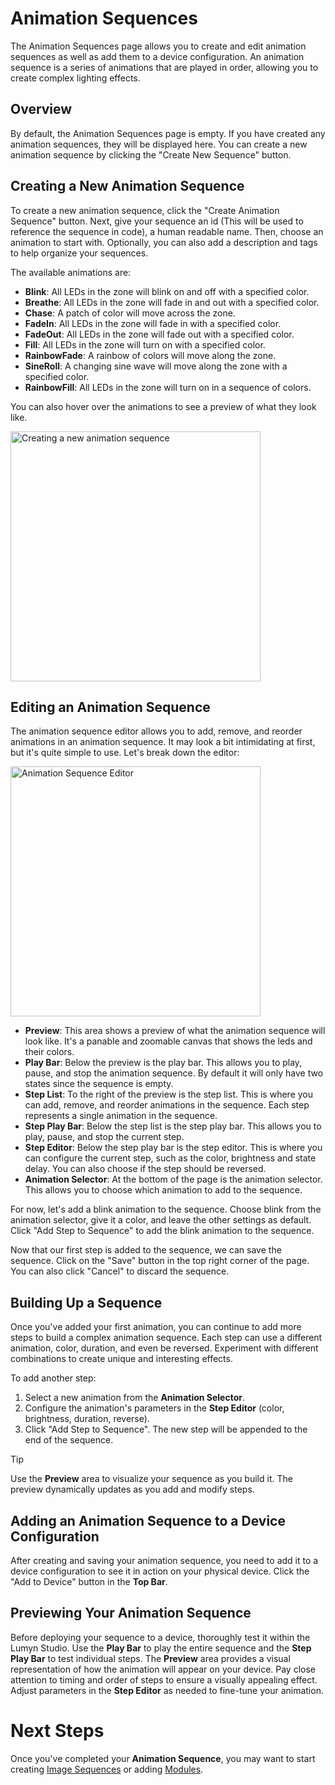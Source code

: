 # Animation Sequences

The Animation Sequences page allows you to create and edit animation sequences as well as add them to a device configuration. An animation sequence is a series of animations that are played in order, allowing you to create complex lighting effects.

## Overview

By default, the Animation Sequences page is empty. If you have created any animation sequences, they will be displayed here. You can create a new animation sequence by clicking the "Create New Sequence" button.

## Creating a New Animation Sequence

To create a new animation sequence, click the "Create Animation Sequence" button. Next, give your sequence an id (This will be used to reference the sequence in code), a human readable name. Then, choose an animation to start with. Optionally, you can also add a description and tags to help organize your sequences.

The available animations are:
- **Blink**: All LEDs in the zone will blink on and off with a specified color.
- **Breathe**: All LEDs in the zone will fade in and out with a specified color.
- **Chase**: A patch of color will move across the zone.
- **FadeIn**: All LEDs in the zone will fade in with a specified color.
- **FadeOut**: All LEDs in the zone will fade out with a specified color.
- **Fill**: All LEDs in the zone will turn on with a specified color.
- **RainbowFade**: A rainbow of colors will move along the zone.
- **SineRoll**: A changing sine wave will move along the zone with a specified color.
- **RainbowFill**: All LEDs in the zone will turn on in a sequence of colors.

You can also hover over the animations to see a preview of what they look like.

<img src="/lumyn-studio/getting-started/new-animation-sequence.png" alt="Creating a new animation sequence" height="400px"/>

## Editing an Animation Sequence

The animation sequence editor allows you to add, remove, and reorder animations in an animation sequence. It may look a bit intimidating at first, but it's quite simple to use.
Let's break down the editor:

<img src="/lumyn-studio/getting-started/animation-sequence-editor.png" alt="Animation Sequence Editor" height="400px"/>

- **Preview**: This area shows a preview of what the animation sequence will look like. It's a panable and zoomable canvas that shows the leds and their colors.
- **Play Bar**: Below the preview is the play bar. This allows you to play, pause, and stop the animation sequence. By default it will only have two states since the sequence is empty.
- **Step List**: To the right of the preview is the step list. This is where you can add, remove, and reorder animations in the sequence. Each step represents a single animation in the sequence.
- **Step Play Bar**: Below the step list is the step play bar. This allows you to play, pause, and stop the current step.
- **Step Editor**: Below the step play bar is the step editor. This is where you can configure the current step, such as the color, brightness and state delay. You can also choose if the step should be reversed.
- **Animation Selector**: At the bottom of the page is the animation selector. This allows you to choose which animation to add to the sequence.

For now, let's add a blink animation to the sequence. Choose blink from the animation selector, give it a color, and leave the other settings as default. Click "Add Step to Sequence" to add the blink animation to the sequence.

Now that our first step is added to the sequence, we can save the sequence. Click on the "Save" button in the top right corner of the page. You can also click "Cancel" to discard the sequence.

## Building Up a Sequence

Once you've added your first animation, you can continue to add more steps to build a complex animation sequence.  Each step can use a different animation, color, duration, and even be reversed.  Experiment with different combinations to create unique and interesting effects.

To add another step:

1. Select a new animation from the **Animation Selector**.
2. Configure the animation's parameters in the **Step Editor** (color, brightness, duration, reverse).
3. Click \"Add Step to Sequence\".  The new step will be appended to the end of the sequence.

> [!TIP]
> Use the **Preview** area to visualize your sequence as you build it. The preview dynamically updates as you add and modify steps.

## Adding an Animation Sequence to a Device Configuration

After creating and saving your animation sequence, you need to add it to a device configuration to see it in action on your physical device.  Click the "Add to Device" button in the **Top Bar**.

## Previewing Your Animation Sequence

Before deploying your sequence to a device, thoroughly test it within the Lumyn Studio. Use the **Play Bar** to play the entire sequence and the **Step Play Bar** to test individual steps. The **Preview** area provides a visual representation of how the animation will appear on your device. Pay close attention to timing and order of steps to ensure a visually appealing effect. Adjust parameters in the **Step Editor** as needed to fine-tune your animation.

# Next Steps

Once you've completed your **Animation Sequence**, you may want to start creating [Image Sequences]() or adding [Modules]().